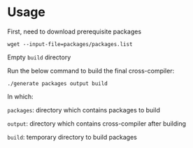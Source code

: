 # Usage

First, need to download prerequisite packages

`wget --input-file=packages/packages.list`

Empty `build` directory

Run the below command to build the final cross-compiler:

`./generate packages output build`

In which:

`packages`: directory which contains packages to build

`output`: directory which contains cross-compiler after building

`build`: temporary directory to build packages
